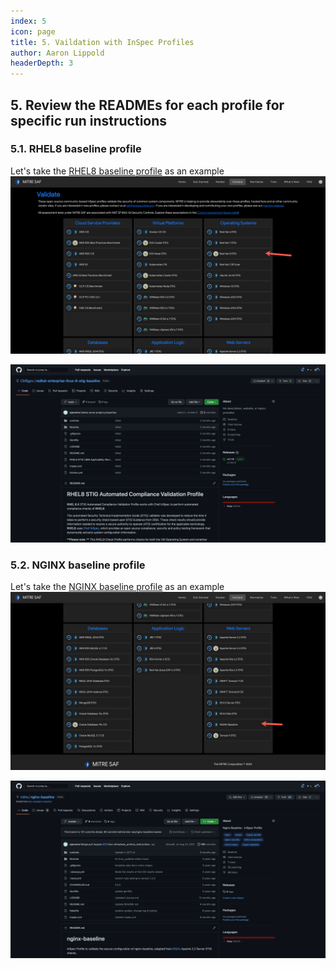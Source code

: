 ```yaml
---
index: 5
icon: page
title: 5. Vaildation with InSpec Profiles
author: Aaron Lippold
headerDepth: 3
---
```


## 5. Review the READMEs for each profile for specific run instructions

### 5.1. RHEL8 baseline profile

Let's take the [RHEL8 baseline profile](https://github.com/CMSgov/redhat-enterprise-linux-8-stig-baseline) as an example  
![Alt text](../../assets/img/SAF_Rhel8.png)

![Alt text](../../assets/img/Github_Rhel8.png)

### 5.2. NGINX baseline profile

Let's take the [NGINX baseline profile](https://github.com/mitre/nginx-baseline) as an example  
![Alt text](../../assets/img/SAF_nginx.png)

![Alt text](../../assets/img/Github_nginx.png)
